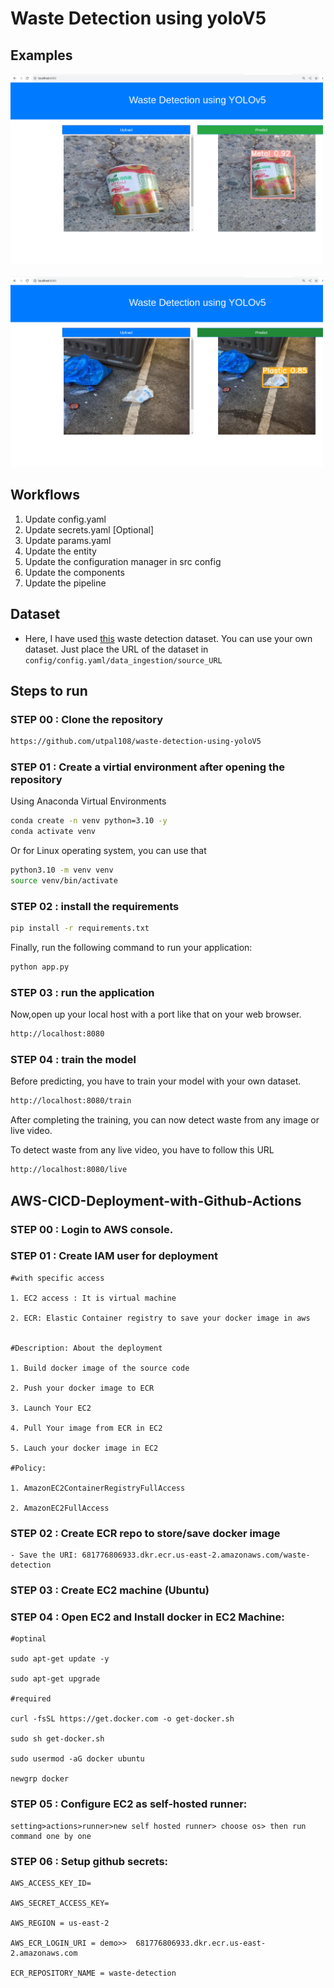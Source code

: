 # Waste Detection using yoloV5


## Examples

<img src="examples/example_01.png" width="500">&nbsp;&nbsp;&nbsp;&nbsp;
<img src="examples/example_02.png" width="500">


## Workflows

1. Update config.yaml
2. Update secrets.yaml [Optional]
3. Update params.yaml
4. Update the entity
5. Update the configuration manager in src config
6. Update the components
7. Update the pipeline


## Dataset

* Here, I have used [this](https://drive.google.com/file/d/1YBtZfdYtJ341DJ51JJFA8iOrHC4A9b22/view?usp=sharing) waste detection dataset. You can use your own dataset. Just place the URL of the dataset in `config/config.yaml/data_ingestion/source_URL`

## Steps to run

### STEP 00 : Clone the repository

```bash
https://github.com/utpal108/waste-detection-using-yoloV5
```
### STEP 01 : Create a virtial environment after opening the repository

Using Anaconda Virtual Environments

```bash
conda create -n venv python=3.10 -y
conda activate venv
```
Or for Linux operating system, you can use that

```bash
python3.10 -m venv venv
source venv/bin/activate
```


### STEP 02 : install the requirements
```bash
pip install -r requirements.txt
```

Finally, run the following command to run your application:
```bash
python app.py
```

### STEP 03 : run the application

Now,open up your local host with a port like that on your web browser.
```bash
http://localhost:8080
```
### STEP 04 : train the model
Before predicting, you have to train your model with your own dataset.
```bash
http://localhost:8080/train
```
After completing the training, you can now detect waste from any image or live video.

To detect waste from any live video, you have to follow this URL
```bash
http://localhost:8080/live
```

## AWS-CICD-Deployment-with-Github-Actions

### STEP 00 : Login to AWS console.

### STEP 01 : Create IAM user for deployment

	#with specific access

	1. EC2 access : It is virtual machine

	2. ECR: Elastic Container registry to save your docker image in aws


	#Description: About the deployment

	1. Build docker image of the source code

	2. Push your docker image to ECR

	3. Launch Your EC2 

	4. Pull Your image from ECR in EC2

	5. Lauch your docker image in EC2

	#Policy:

	1. AmazonEC2ContainerRegistryFullAccess

	2. AmazonEC2FullAccess

	
### STEP 02 : Create ECR repo to store/save docker image
    - Save the URI: 681776806933.dkr.ecr.us-east-2.amazonaws.com/waste-detection

	
### STEP 03 : Create EC2 machine (Ubuntu) 

### STEP 04 : Open EC2 and Install docker in EC2 Machine:
	
	
	#optinal

	sudo apt-get update -y

	sudo apt-get upgrade
	
	#required

	curl -fsSL https://get.docker.com -o get-docker.sh

	sudo sh get-docker.sh

	sudo usermod -aG docker ubuntu

	newgrp docker
	
### STEP 05 : Configure EC2 as self-hosted runner:
    setting>actions>runner>new self hosted runner> choose os> then run command one by one


### STEP 06 : Setup github secrets:

    AWS_ACCESS_KEY_ID=

    AWS_SECRET_ACCESS_KEY=

    AWS_REGION = us-east-2

    AWS_ECR_LOGIN_URI = demo>>  681776806933.dkr.ecr.us-east-2.amazonaws.com

    ECR_REPOSITORY_NAME = waste-detection